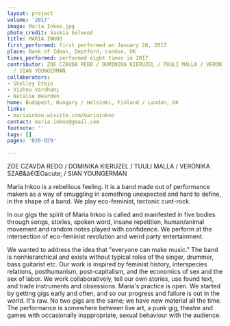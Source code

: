 ```yaml
---
layout: project
volume: '2017'
image: Maria_Inkoo.jpg
photo_credit: Saskia Selwood
title: MARIA INKOO
first_performed: first performed on January 20, 2017
place: Bank of Ideas, Deptford, London, UK
times_performed: performed eight times in 2017
contributor: ZOE CZAVDA REDO / DOMINIKA KIERUZEL / TUULI MALLA / VERONIKA SZAB&â€ŒOacute;
  / SIAN YOUNGERMAN
collaborators:
- Shelley Etkin
- Vishnu Vardhani
- Natalie Wearden
home: Budapest, Hungary / Helsinki, Finland / London, UK
links:
- mariainkoo.wixsite.com/mariainkoo
contact: maria.inkoo@gmail.com
footnote: ''
tags: []
pages: '028-029'

---
```


ZOE CZAVDA REDO / DOMINIKA KIERUZEL / TUULI MALLA / VERONIKA SZAB&â€ŒOacute; / SIAN YOUNGERMAN

Maria Inkoo is a rebellious feeling. It is a band made out of performance makers as a way of smuggling in something unexpected and hard to define, in the shape of a band. We play eco-feminist, tectonic cunt-rock.

In our gigs the spirit of Maria Inkoo is called and manifested in five bodies through songs, stories, spoken word, insane repetition, human/animal movement and random notes played with confidence. We perform at the intersection of eco-feminist revolution and weird party entertainment.

We wanted to address the idea that "everyone can make music." The band is nonhierarchical and exists without typical roles of the singer, drummer, bass guitarist etc. Our work is inspired by feminist history, interspecies relations, posthumanism, post-capitalism, and the economics of sex and the sex of labor. We work collaboratively, tell our own stories, use found text, and trade instruments and obsessions. Maria's practice is open. We started by getting gigs early and often, and so our progress and failure is out in the world. It's raw. No two gigs are the same; we have new material all the time. The performance is somewhere between live art, a punk gig, theatre and games with occasionally inappropriate, sexual behaviour with the audience.

